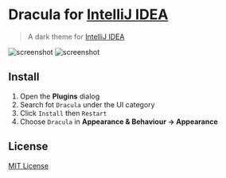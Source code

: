 # Dracula for [IntelliJ IDEA](https://www.jetbrains.com/idea/)

> A dark theme for [IntelliJ IDEA](https://www.jetbrains.com/idea/)

![screenshot](https://i.imgur.com/qTN3pGI.png)
![screenshot](https://i.imgur.com/nigoz5G.png)

## Install

1. Open the **Plugins** dialog
2. Search fot `Dracula` under the UI category
3. Click `Install` then `Restart`
4. Choose `Dracula` in **Appearance & Behaviour -> Appearance**

## License

[MIT License](./LICENSE)